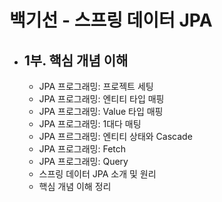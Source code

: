# 백기선 - 스프링 데이터 JPA

- 1부. 핵심 개념 이해
  -  
  - JPA 프로그래밍: 프로젝트 세팅 
  - JPA 프로그래밍: 엔티티 타입 매핑
  - JPA 프로그래밍: Value 타입 매핑
  - JPA 프로그래밍: 1대다 매팅
  - JPA 프르그래밍: 엔티티 상태와 Cascade
  - JPA 프로그래밍: Fetch
  - JPA 프로그래밍: Query
  - 스프링 데이터 JPA 소개 및 원리
  - 핵심 개념 이해 정리
